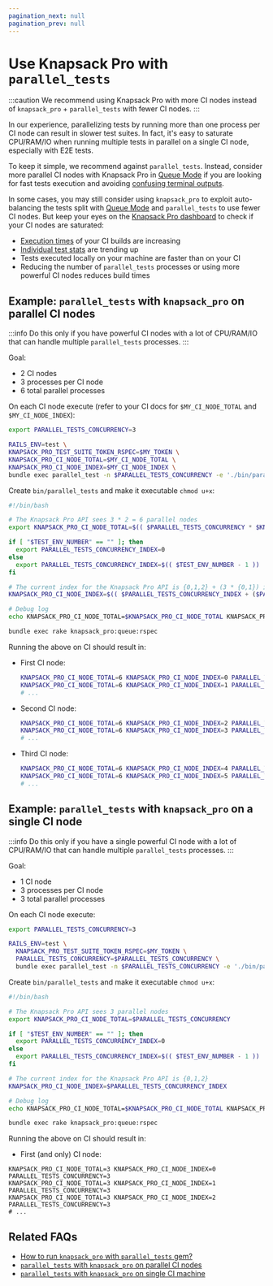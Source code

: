 ```yaml
---
pagination_next: null
pagination_prev: null
---
```


# Use Knapsack Pro with `parallel_tests`

:::caution
We recommend using Knapsack Pro with more CI nodes instead of `knapsack_pro` + `parallel_tests` with fewer CI nodes.
:::

In our experience, parallelizing tests by running more than one process per CI node can result in slower test suites. In fact, it's easy to saturate CPU/RAM/IO when running multiple tests in parallel on a single CI node, especially with E2E tests.

To keep it simple, we recommend against `parallel_tests`. Instead, consider more parallel CI nodes with Knapsack Pro in [Queue Mode](https://github.com/KnapsackPro/knapsack_pro-ruby#queue-mode) if you are looking for fast tests execution and avoiding [confusing terminal outputs](https://github.com/grosser/parallel_tests/issues?q=is%3Aissue+is%3Aopen+output).

In some cases, you may still consider using `knapsack_pro` to exploit auto-balancing the tests split with [Queue Mode](https://github.com/KnapsackPro/knapsack_pro-ruby#queue-mode) and `parallel_tests` to use fewer CI nodes. But keep your eyes on the [Knapsack Pro dashboard](/overview/#dashboard) to check if your CI nodes are saturated:
- [Execution times](https://knapsackpro.com/dashboard/organizations/3491/projects/2077/test_suites/3135/builds/edcd207e-4280-42e7-b90f-cc2e6a6392ff#tab-test-files) of your CI builds are increasing
- [Individual test stats](https://knapsackpro.com/dashboard/organizations/3491/projects/2077/test_suites/3135/builds/test_files_history) are trending up
- Tests executed locally on your machine are faster than on your CI
- Reducing the number of `parallel_tests` processes or using more powerful CI nodes reduces build times

## Example: `parallel_tests` with `knapsack_pro` on parallel CI nodes

:::info
Do this only if you have powerful CI nodes with a lot of CPU/RAM/IO that can handle multiple `parallel_tests` processes.
:::

Goal:
- 2 CI nodes
- 3 processes per CI node
- 6 total parallel processes

On each CI node execute (refer to your CI docs for `$MY_CI_NODE_TOTAL` and `$MY_CI_NODE_INDEX`):

```bash
export PARALLEL_TESTS_CONCURRENCY=3

RAILS_ENV=test \
KNAPSACK_PRO_TEST_SUITE_TOKEN_RSPEC=$MY_TOKEN \
KNAPSACK_PRO_CI_NODE_TOTAL=$MY_CI_NODE_TOTAL \
KNAPSACK_PRO_CI_NODE_INDEX=$MY_CI_NODE_INDEX \
bundle exec parallel_test -n $PARALLEL_TESTS_CONCURRENCY -e './bin/parallel_tests'
```

Create `bin/parallel_tests` and make it executable `chmod u+x`:

```bash
#!/bin/bash

# The Knapsack Pro API sees 3 * 2 = 6 parallel nodes
export KNAPSACK_PRO_CI_NODE_TOTAL=$(( $PARALLEL_TESTS_CONCURRENCY * $KNAPSACK_PRO_CI_NODE_TOTAL ))

if [ "$TEST_ENV_NUMBER" == "" ]; then
  export PARALLEL_TESTS_CONCURRENCY_INDEX=0
else
  export PARALLEL_TESTS_CONCURRENCY_INDEX=$(( $TEST_ENV_NUMBER - 1 ))
fi

# The current index for the Knapsack Pro API is {0,1,2} + (3 * {0,1}) in other words either {0,1,2,3,4,5}
KNAPSACK_PRO_CI_NODE_INDEX=$(( $PARALLEL_TESTS_CONCURRENCY_INDEX + ($PARALLEL_TESTS_CONCURRENCY * $KNAPSACK_PRO_CI_NODE_INDEX) ))

# Debug log
echo KNAPSACK_PRO_CI_NODE_TOTAL=$KNAPSACK_PRO_CI_NODE_TOTAL KNAPSACK_PRO_CI_NODE_INDEX=$KNAPSACK_PRO_CI_NODE_INDEX PARALLEL_TESTS_CONCURRENCY=$PARALLEL_TESTS_CONCURRENCY

bundle exec rake knapsack_pro:queue:rspec
```

Running the above on CI should result in:

* First CI node:
  ```bash
  KNAPSACK_PRO_CI_NODE_TOTAL=6 KNAPSACK_PRO_CI_NODE_INDEX=0 PARALLEL_TESTS_CONCURRENCY=2
  KNAPSACK_PRO_CI_NODE_TOTAL=6 KNAPSACK_PRO_CI_NODE_INDEX=1 PARALLEL_TESTS_CONCURRENCY=2
  # ...
  ```

* Second CI node:
  ```bash
  KNAPSACK_PRO_CI_NODE_TOTAL=6 KNAPSACK_PRO_CI_NODE_INDEX=2 PARALLEL_TESTS_CONCURRENCY=2
  KNAPSACK_PRO_CI_NODE_TOTAL=6 KNAPSACK_PRO_CI_NODE_INDEX=3 PARALLEL_TESTS_CONCURRENCY=2
  # ...
  ```

* Third CI node:
  ```bash
  KNAPSACK_PRO_CI_NODE_TOTAL=6 KNAPSACK_PRO_CI_NODE_INDEX=4 PARALLEL_TESTS_CONCURRENCY=2
  KNAPSACK_PRO_CI_NODE_TOTAL=6 KNAPSACK_PRO_CI_NODE_INDEX=5 PARALLEL_TESTS_CONCURRENCY=2
  # ...
  ```

## Example: `parallel_tests` with `knapsack_pro` on a single CI node

:::info
Do this only if you have a single powerful CI node with a lot of CPU/RAM/IO that can handle multiple `parallel_tests` processes.
:::

Goal:
- 1 CI node
- 3 processes per CI node
- 3 total parallel processes

On each CI node execute:

```bash
export PARALLEL_TESTS_CONCURRENCY=3

RAILS_ENV=test \
  KNAPSACK_PRO_TEST_SUITE_TOKEN_RSPEC=$MY_TOKEN \
  PARALLEL_TESTS_CONCURRENCY=$PARALLEL_TESTS_CONCURRENCY \
  bundle exec parallel_test -n $PARALLEL_TESTS_CONCURRENCY -e './bin/parallel_tests'
```

Create `bin/parallel_tests` and make it executable `chmod u+x`:

```bash
#!/bin/bash

# The Knapsack Pro API sees 3 parallel nodes
export KNAPSACK_PRO_CI_NODE_TOTAL=$PARALLEL_TESTS_CONCURRENCY

if [ "$TEST_ENV_NUMBER" == "" ]; then
  export PARALLEL_TESTS_CONCURRENCY_INDEX=0
else
  export PARALLEL_TESTS_CONCURRENCY_INDEX=$(( $TEST_ENV_NUMBER - 1 ))
fi

# The current index for the Knapsack Pro API is {0,1,2}
KNAPSACK_PRO_CI_NODE_INDEX=$PARALLEL_TESTS_CONCURRENCY_INDEX

# Debug log
echo KNAPSACK_PRO_CI_NODE_TOTAL=$KNAPSACK_PRO_CI_NODE_TOTAL KNAPSACK_PRO_CI_NODE_INDEX=$KNAPSACK_PRO_CI_NODE_INDEX PARALLEL_TESTS_CONCURRENCY=$PARALLEL_TESTS_CONCURRENCY

bundle exec rake knapsack_pro:queue:rspec
```

Running the above on CI should result in:

* First (and only) CI node:

```
KNAPSACK_PRO_CI_NODE_TOTAL=3 KNAPSACK_PRO_CI_NODE_INDEX=0 PARALLEL_TESTS_CONCURRENCY=3
KNAPSACK_PRO_CI_NODE_TOTAL=3 KNAPSACK_PRO_CI_NODE_INDEX=1 PARALLEL_TESTS_CONCURRENCY=3
KNAPSACK_PRO_CI_NODE_TOTAL=3 KNAPSACK_PRO_CI_NODE_INDEX=2 PARALLEL_TESTS_CONCURRENCY=3
# ...
```

## Related FAQs

- [How to run `knapsack_pro` with `parallel_tests` gem?](https://knapsackpro.com/faq/question/how-to-run-knapsack_pro-with-parallel_tests-gem)
- [`parallel_tests` with `knapsack_pro` on parallel CI nodes](https://knapsackpro.com/faq/question/parallel_tests-with-knapsack_pro-on-parallel-ci-nodes)
- [`parallel_tests` with `knapsack_pro` on single CI machine](https://knapsackpro.com/faq/question/parallel_tests-with-knapsack_pro-on-single-ci-machine)
